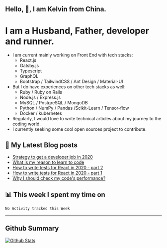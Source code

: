 ## Hello, 👋, I am Kelvin from China.

# I am a Husband, Father, developer and runner.

- I am current mainly working on Front End with tech stacks:
  - React.js
  - Gatsby.js
  - Typescript
  - GraphQL
  - Bootstrap / TailwindCSS / Ant Design / Material-UI
- But I do have experiences on other tech stacks as well:
  - Ruby / Ruby on Rails
  - Node.js / Express.js
  - MySQL / PostgreSQL / MongoDB
  - Python / NumPy / Pandas /Scikit-Learn / Tensor-flow
  - Docker / kubernetes
- Regularly, I would love to write technical articles about my journey to the coding world.
- I currently seeking some cool open sources project to contribute.

## 📕 My Latest Blog posts

<!-- BLOG-POST-LIST:START -->

- [Strategy to get a developer job in 2020](https://dev.to/kelvin9877/what-is-my-strategy-to-get-a-job-in-frontend-39gg)
- [What is my reason to learn to code](https://dev.to/kelvin9877/what-is-my-reason-to-learn-to-code-6k2)
- [How to write tests for React in 2020 - part 2](https://dev.to/kelvin9877/how-to-write-tests-for-react-in-2020-part-2-26h)
- [How to write tests for React in 2020 - part 1](https://dev.to/kelvin9877/how-to-write-tests-for-react-in-2020-4oai)
- [Why I should check my code's performance?](https://dev.to/kelvin9877/why-i-should-check-the-performance-of-my-code-19cl)
<!-- BLOG-POST-LIST:END -->

## 📊 This week I spent my time on

<!--START_SECTION:waka-->
```text
No Activity tracked this Week
```
<!--END_SECTION:waka-->

---

## Github Summary

[![Github Stats](https://get-github-stats.vercel.app/api?username=kelvin8773&show_icons=true)](https://github.com/kelvin8773)
